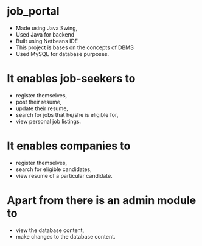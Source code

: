 # job_portal
- Made using Java Swing, 
- Used Java for backend
- Built using Netbeans IDE 
- This project is bases on the concepts of DBMS
- Used MySQL for database purposes.

# It enables job-seekers to 
- register themselves, 
- post their resume, 
- update their resume, 
- search for jobs that he/she is eligible for, 
- view personal job listings. 

# It enables companies to 
- register themselves, 
- search for eligible candidates, 
- view resume of a particular candidate. 

# Apart from there is an admin module to 
- view the database content, 
- make changes to the database content. 
